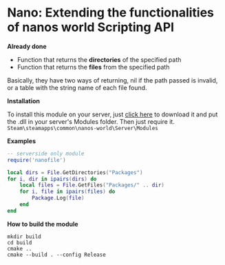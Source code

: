 # Nano: Extending the functionalities of nanos world Scripting API

**Already done**

- Function that returns the **directories** of the specified path
- Function that returns the **files** from the specified path

Basically, they have two ways of returning, nil if the path passed is invalid, or a table with the string name of each file found.

**Installation**

To install this module on your server, just [click here](https://github.com/NigroSpider/Nano/releases) to download it and put the .dll in your server's Modules folder. Then just require it.
```Steam\steamapps\common\nanos-world\Server\Modules```

**Examples**

```lua
-- serverside only module
require('nanofile')

local dirs = File.GetDirectories("Packages")
for i, dir in ipairs(dirs) do
    local files = File.GetFiles("Packages/" .. dir)
    for i, file in ipairs(files) do
        Package.Log(file)
    end
end

```

**How to build the module**

```
mkdir build
cd build
cmake ..
cmake --build . --config Release
```

